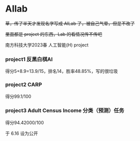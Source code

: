 # AIlab

~~草，传了半天才发现名字写成 AILab 了，被自己气晕，但是不改了~~

~~里面都是 project 的东西，Lab 的看情况传不传吧~~

南方科技大学2023春 人工智能(H) project

### project1 反黑白棋AI

得分5+8.9=13.9/15，排名14，胜率48.85%，写的很垃圾

### project2 CARP

得分99.1/100

### project3 Adult Census Income 分类（预测）任务

得分94.42000/100

于 6.16 设为公开
